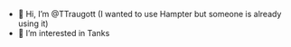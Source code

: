 - 👋 Hi, I’m @TTraugott (I wanted to use Hampter but someone is already using it)
- 👀 I’m interested in Tanks

<!---
TTraugott/TTraugott is a ✨ special ✨ repository because its `README.md` (this file) appears on your GitHub profile.
You can click the Preview link to take a look at your changes.
--->
